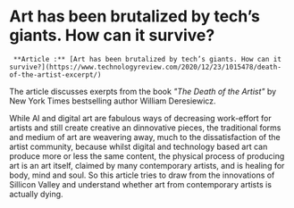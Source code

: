 # Art has been brutalized by tech’s giants. How can it survive?


     **Article :** [Art has been brutalized by tech’s giants. How can it survive?](https://www.technologyreview.com/2020/12/23/1015478/death-of-the-artist-excerpt/)




The article discusses exerpts from the book *"The Death of the Artist"* by New York Times bestselling author William Deresiewicz. 

While AI and digital art are fabulous ways of decreasing work-effort for artists and still create creative an dinnovative pieces, the traditional forms and medium of art are weavering away, much to the dissatisfaction of the artist community, because whilst digital and technology based art can produce more or less the same content, the physical process of producing art is an art itself, claimed by many contemporary artists, and is healing for body, mind and soul. So this article tries to draw from the innovations of Sillicon Valley and understand whether art from contemporary artists is actually dying.
